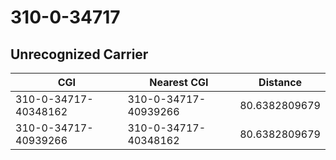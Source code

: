 # 310-0-34717
## Unrecognized Carrier


| CGI | Nearest CGI | Distance |
|-----|-------------|----------|
| 310-0-34717-40348162 | 310-0-34717-40939266 | 80.6382809679 |
| 310-0-34717-40939266 | 310-0-34717-40348162 | 80.6382809679 |
